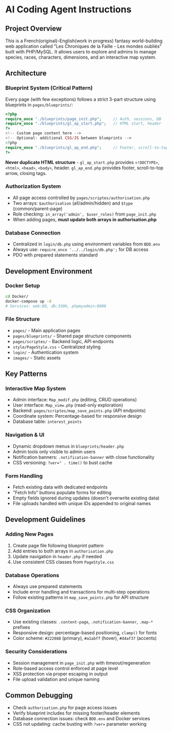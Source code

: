 # AI Coding Agent Instructions

## Project Overview
This is a French(original)-English(work in progress) fantasy world-building web application called "Les Chroniques de la Faille - Les mondes oubliés" built with PHP/MySQL. It allows users to explore and admins to manage species, races, characters, dimensions, and an interactive map system.

## Architecture

### Blueprint System (Critical Pattern)
Every page (with few exceptions) follows a strict 3-part structure using blueprints in `pages/blueprints/`:

```php
<?php
require_once "./blueprints/page_init.php";     // Auth, sessions, DB
require_once "./blueprints/gl_ap_start.php";   // HTML start, header
?>
<!-- Custom page content here -->
<!-- Optional: additional CSS/JS between blueprints -->
<?php
require_once "./blueprints/gl_ap_end.php";     // Footer, scroll-to-top, closing tags
?>
```

**Never duplicate HTML structure** - `gl_ap_start.php` provides `<!DOCTYPE>`, `<html>`, `<head>`, `<body>`, header. `gl_ap_end.php` provides footer, scroll-to-top arrow, closing tags.

### Authorization System
- All page access controlled by `pages/scriptes/authorisation.php`
- Two arrays: `$authorisation` (all/admin/hidden) and `$type` (common/parent-page)
- Role checking: `in_array('admin', $user_roles)` from `page_init.php`
- When adding pages, **must update both arrays in authorisation.php**

### Database Connection
- Centralized in `login/db.php` using environment variables from `BDD.env`
- Always use: `require_once '../../login/db.php';` for DB access
- PDO with prepared statements standard

## Development Environment

### Docker Setup
```bash
cd Docker/
docker-compose up -d
# Services: web:80, db:3306, phpmyadmin:8080
```

### File Structure
- `pages/` - Main application pages
- `pages/blueprints/` - Shared page structure components
- `pages/scriptes/` - Backend logic, API endpoints
- `style/PageStyle.css` - Centralized styling
- `login/` - Authentication system
- `images/` - Static assets

## Key Patterns

### Interactive Map System
- Admin interface: `Map_modif.php` (editing, CRUD operations)
- User interface: `Map_view.php` (read-only exploration)
- Backend: `pages/scriptes/map_save_points.php` (API endpoints)
- Coordinate system: Percentage-based for responsive design
- Database table: `interest_points`

### Navigation & UI
- Dynamic dropdown menus in `blueprints/header.php`
- Admin tools only visible to admin users
- Notification banners: `.notification-banner` with close functionality
- CSS versioning: `?ver=" . time()` to bust cache

### Form Handling
- Fetch existing data with dedicated endpoints
- "Fetch Info" buttons populate forms for editing
- Empty fields ignored during updates (doesn't overwrite existing data)
- File uploads handled with unique IDs appended to original names

## Development Guidelines

### Adding New Pages
1. Create page file following blueprint pattern
2. Add entries to both arrays in `authorisation.php`
3. Update navigation in `header.php` if needed
4. Use consistent CSS classes from `PageStyle.css`

### Database Operations
- Always use prepared statements
- Include error handling and transactions for multi-step operations
- Follow existing patterns in `map_save_points.php` for API structure

### CSS Organization
- Use existing classes: `.content-page`, `.notification-banner`, `.map-*` prefixes
- Responsive design: percentage-based positioning, `clamp()` for fonts
- Color scheme: `#222088` (primary), `#a1abff` (hover), `#d4af37` (accents)

### Security Considerations
- Session management in `page_init.php` with timeout/regeneration
- Role-based access control enforced at page level
- XSS protection via proper escaping in output
- File upload validation and unique naming

## Common Debugging
- Check `authorisation.php` for page access issues
- Verify blueprint includes for missing footer/header elements
- Database connection issues: check `BDD.env` and Docker services
- CSS not updating: cache busting with `?ver=` parameter working
